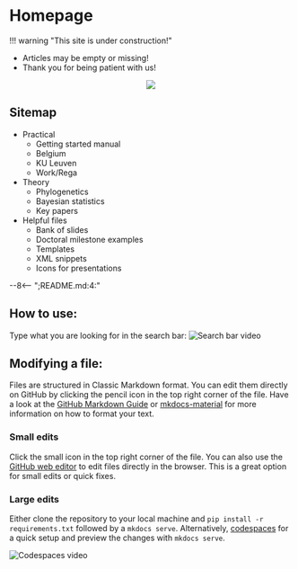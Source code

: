 # Homepage

!!! warning "This site is under construction!"

-   Articles may be empty or missing!
-   Thank you for being patient with us!

<p align="center">
<img src="https://media4.giphy.com/media/v1.Y2lkPTc5MGI3NjExaWcycnV4ZjBibXZra3BnZXA4OW8xemV3aDlnbDF0Nm50MjdmeDVtNyZlcD12MV9pbnRlcm5hbF9naWZfYnlfaWQmY3Q9Zw/VHOF8pfPZOt9p018zw/giphy.gif">
</p>

## Sitemap

-   Practical
    -   Getting started manual
    -   Belgium
    -   KU Leuven
    -   Work/Rega
-   Theory
    -   Phylogenetics
    -   Bayesian statistics
    -   Key papers
-   Helpful files
    -   Bank of slides
    -   Doctoral milestone examples
    -   Templates
    -   XML snippets
    -   Icons for presentations


--8<-- ";README.md:4:"

## How to use:

Type what you are looking for in the search bar:
![Search bar video](./images/Screen%20Recording%202024-05-30%20at%2009.29.18.gif)

## Modifying a file:
Files are structured in Classic Markdown format. You can edit them directly on GitHub by clicking the pencil icon in the top right corner of the file. Have a look at the [GitHub Markdown Guide](https://guides.github.com/features/mastering-markdown/) or [mkdocs-material](https://squidfunk.github.io/mkdocs-material/reference/) for more information on how to format your text.

### Small edits
Click the small icon in the top right corner of the file. You can also use the [GitHub web editor](https://github.dev/) to edit files directly in the browser. This is a great option for small edits or quick fixes.

### Large edits
Either clone the repository to your local machine and `pip install -r requirements.txt` followed by a `mkdocs serve`. Alternatively, [codespaces](https://github.com/features/codespaces) for a quick setup and preview the changes with `mkdocs serve`.

![Codespaces video](./images/ScreenRecording2025-04-04at13.31.39.gif)
